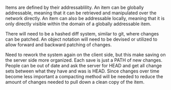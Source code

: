 Items are defined by their addressablility. An item can be globally addressable, meaning that it can be retrieved and manipulated over the network directly. An item can also be addressable locally, meaning that it is only directly visible within the domain of a globally addressable item.

There will need to be a hashed diff system, similar to git, where changes can be patched. An object notation will need to be devised or utilized to allow forward and backward patching of changes.

Need to rework the system again on the client side, but this make saving on the server side more organized. Each save is just a PATH of new changes. People can be out of date and ask the server for HEAD and get all change sets between what they have and was is HEAD. Since changes over time become less important a compacting method will be needed to reduce the amount of changes needed to pull down a clean copy of the item.
